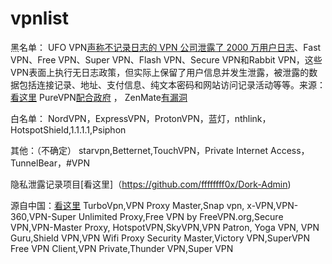 # vpnlist

黑名单：
UFO VPN[声称不记录日志的 VPN 公司泄露了 2000 万用户日志](https://www.solidot.org/story?sid=64970)、Fast VPN、Free VPN、Super VPN、Flash VPN、Secure VPN和Rabbit VPN，这些VPN表面上执行无日志政策，但实际上保留了用户信息并发生泄露，被泄露的数据包括连接记录、地址、支付信息、纯文本密码和网站访问记录活动等等。来源：[看这里](https://feeds2.feedburner.com/chinagfw)
PureVPN[配合政府](https://thehackernews.com/2018/03/vpn-leak-ip-address.html) ， ZenMate[有漏洞](https://thehackernews.com/2018/03/vpn-leak-ip-address.html)

白名单：
NordVPN，ExpressVPN，ProtonVPN，蓝灯，nthlink，HotspotShield,1.1.1.1,Psiphon

其他：（不确定）
starvpn,Betternet,TouchVPN，Private Internet Access，TunnelBear，#VPN

隐私泄露记录项目[看这里]（https://github.com/ffffffff0x/Dork-Admin)

源自中国：[看这里](https://www.solidot.org/story?sid=58592)
TurboVpn,VPN Proxy Master,Snap vpn, x-VPN,VPN-360,VPN-Super Unlimited Proxy,Free VPN by FreeVPN.org,Secure VPN,VPN-Master Proxy, HotspotVPN,SkyVPN,VPN Patron,
Yoga VPN, VPN Guru,Shield VPN,VPN Wifi Proxy Security Master,Victory VPN,SuperVPN Free VPN Client,VPN Private,Thunder VPN,Super VPN

